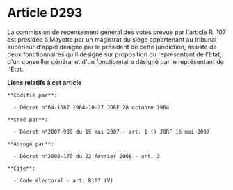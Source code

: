 # Article D293

La commission de recensement général des votes prévue par l'article R. 107 est présidée à Mayotte par un magistrat du siège
appartenant au tribunal supérieur d'appel désigné par le président de cette juridiction, assisté de deux fonctionnaires qu'il
désigne sur proposition du représentant de l'Etat, d'un conseiller général et d'un fonctionnaire désigné par le représentant
de l'Etat.

**Liens relatifs à cet article**

	**Codifié par**:

	  - Décret n°64-1087 1964-10-27 JORF 28 octobre 1964

	**Créé par**:

	  - Décret n°2007-989 du 15 mai 2007 - art. 1 () JORF 16 mai 2007

	**Abrogé par**:

	  - Décret n°2008-170 du 22 février 2008 - art. 3

	**Cite**:

	  - Code électoral - art. R107 (V)
